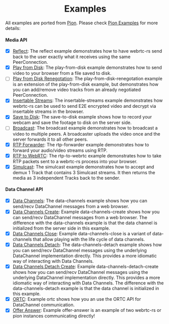 <h1 align="center">
  Examples
</h1>

All examples are ported from [Pion](https://github.com/pion/webrtc/tree/master/examples#readme). Please check [Pion Examples](https://github.com/pion/webrtc/tree/master/examples#readme) for more details:

#### Media API
- [x] [Reflect](reflect): The reflect example demonstrates how to have webrtc-rs send back to the user exactly what it receives using the same PeerConnection.
- [x] [Play from Disk](play-from-disk): The play-from-disk example demonstrates how to send video to your browser from a file saved to disk.
- [ ] [Play from Disk Renegotation](play-from-disk-renegotation): The play-from-disk-renegotation example is an extension of the play-from-disk example, but demonstrates how you can add/remove video tracks from an already negotiated PeerConnection.
- [x] [Insertable Streams](insertable-streams): The insertable-streams example demonstrates how webrtc-rs can be used to send E2E encrypted video and decrypt via insertable streams in the browser.
- [x] [Save to Disk](save-to-disk): The save-to-disk example shows how to record your webcam and save the footage to disk on the server side.
- [ ] [Broadcast](broadcast): The broadcast example demonstrates how to broadcast a video to multiple peers. A broadcaster uploads the video once and the server forwards it to all other peers.
- [x] [RTP Forwarder](rtp-forwarder): The rtp-forwarder example demonstrates how to forward your audio/video streams using RTP.
- [x] [RTP to WebRTC](rtp-to-webrtc): The rtp-to-webrtc example demonstrates how to take RTP packets sent to a webrtc-rs process into your browser.
- [x] [Simulcast](simulcast): The simulcast example demonstrates how to accept and demux 1 Track that contains 3 Simulcast streams. It then returns the media as 3 independent Tracks back to the sender.

#### Data Channel API
- [x] [Data Channels](data-channels): The data-channels example shows how you can send/recv DataChannel messages from a web browser.
- [x] [Data Channels Create](data-channels-create): Example data-channels-create shows how you can send/recv DataChannel messages from a web browser. The difference with the data-channels example is that the data channel is initialized from the server side in this example.
- [x] [Data Channels Close](data-channels-close): Example data-channels-close is a variant of data-channels that allow playing with the life cycle of data channels.
- [x] [Data Channels Detach](data-channels-detach): The data-channels-detach example shows how you can send/recv DataChannel messages using the underlying DataChannel implementation directly. This provides a more idiomatic way of interacting with Data Channels.
- [x] [Data Channels Detach Create](data-channels-detach-create): Example data-channels-detach-create shows how you can send/recv DataChannel messages using the underlying DataChannel implementation directly. This provides a more idiomatic way of interacting with Data Channels. The difference with the data-channels-detach example is that the data channel is initialized in this example.
- [x] [ORTC](ortc): Example ortc shows how you an use the ORTC API for DataChannel communication.
- [x] [Offer Answer](offer-answer): Example offer-answer is an example of two webrtc-rs or pion instances communicating directly!
